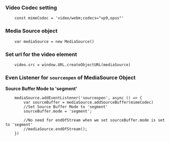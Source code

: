 ### Video Codec setting

```
    const mimeCodec = 'video/webm;codecs="vp9,opus"'
```

### Media Source object

```
    var mediaSource = new MediaSource()
```

### Set url for the video element

```
    video.src = window.URL.createObjectURL(mediaSource)
```

### Even Listener for `sourceopen` of MediaSource Object

**Source Buffer Mode to 'segment'**

```
    mediaSource.addEventListener('sourceopen', async () => {
        var sourceBuffer = mediaSource.addSourceBuffer(mimeCodec)
        //Set Source Buffer Mode to 'segment'
        sourceBuffer.mode = 'segment';

        //No need for endOfStream when we set sourceBuffer.mode is set to 'segment'
        //mediaSource.endOfStream();
    })
```